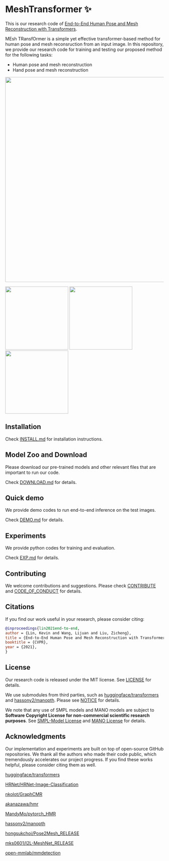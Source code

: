# MeshTransformer ✨

This is our research code of [End-to-End Human Pose and Mesh Reconstruction with Transformers](https://arxiv.org/abs/2012.09760). 

MEsh TRansfOrmer is a simple yet effective transformer-based method for human pose and mesh reconsruction from an input image. In this repository, we provide our research code for training and testing our proposed method for the following tasks:

- Human pose and mesh reconstruction
- Hand pose and mesh reconstruction

 <img src="docs/metro-overview.png" width="650"> 


 <img src="docs/example_keli.gif" width="200"> <img src="docs/example_lijuanw.gif" width="200"> <img src="docs/example_zliu.gif" width="200"> 


## Installation
Check [INSTALL.md](docs/INSTALL.md) for installation instructions.

## Model Zoo and Download
Please download our pre-trained models and other relevant files that are important to run our code. 

Check [DOWNLOAD.md](docs/DOWNLOAD.md) for details. 


## Quick demo
We provide demo codes to run end-to-end inference on the test images.

Check [DEMO.md](docs/DEMO.md) for details.


## Experiments
We provide python codes for training and evaluation.

Check [EXP.md](docs/EXP.md) for details.

## Contributing 

We welcome contributions and suggestions. Please check [CONTRIBUTE](docs/CONTRIBUTE.md) and [CODE_OF_CONDUCT](docs/CODE_OF_CONDUCT.md) for details. 


## Citations
If you find our work useful in your research, please consider citing:

```bibtex
@inproceedings{lin2021end-to-end,
author = {Lin, Kevin and Wang, Lijuan and Liu, Zicheng},
title = {End-to-End Human Pose and Mesh Reconstruction with Transformers},
booktitle = {CVPR},
year = {2021},
}
```


## License

Our research code is released under the MIT license. See [LICENSE](LICENSE) for details. 

We use submodules from third parties, such as [huggingface/transformers](https://github.com/huggingface/transformers) and [hassony2/manopth](https://github.com/hassony2/manopth). Please see [NOTICE](NOTICE.md) for details. 

We note that any use of SMPL models and MANO models are subject to **Software Copyright License for non-commercial scientific research purposes**. See [SMPL-Model License](https://smpl.is.tue.mpg.de/modellicense) and [MANO License](https://mano.is.tue.mpg.de/license) for details.



## Acknowledgments

Our implementation and experiments are built on top of open-source GitHub repositories. We thank all the authors who made their code public, which tremendously accelerates our project progress. If you find these works helpful, please consider citing them as well.

[huggingface/transformers](https://github.com/huggingface/transformers) 

[HRNet/HRNet-Image-Classification](https://github.com/HRNet/HRNet-Image-Classification) 

[nkolot/GraphCMR](https://github.com/nkolot/GraphCMR) 

[akanazawa/hmr](https://github.com/akanazawa/hmr) 

[MandyMo/pytorch_HMR](https://github.com/MandyMo/pytorch_HMR) 

[hassony2/manopth](https://github.com/hassony2/manopth) 

[hongsukchoi/Pose2Mesh_RELEASE](https://github.com/hongsukchoi/Pose2Mesh_RELEASE) 

[mks0601/I2L-MeshNet_RELEASE](https://github.com/mks0601/I2L-MeshNet_RELEASE) 

[open-mmlab/mmdetection](https://github.com/open-mmlab/mmdetection) 



